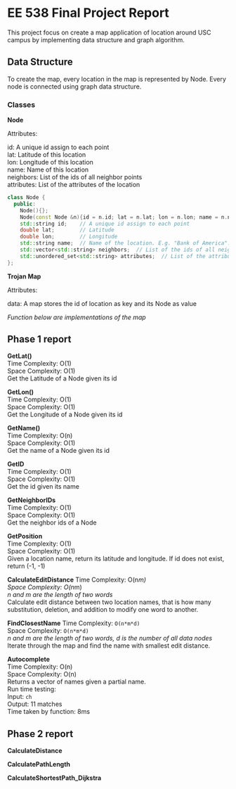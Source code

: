 # EE 538 Final Project Report

This project focus on create a map application of location around USC campus by implementing data structure and graph algorithm. 

## Data Structure

To create the map, every location in the map is represented by Node. Every node is connected using graph data structure. 

### Classes

**Node**

Attributes:  

id: A unique id assign to each point  
lat: Latitude of this location  
lon: Longitude of this location  
name: Name of this location  
neighbors: List of the ids of all neighbor points  
attributes: List of the attributes of the location  

```cpp
class Node {
  public:
    Node(){};
    Node(const Node &n){id = n.id; lat = n.lat; lon = n.lon; name = n.name; neighbors = n.neighbors; attributes = n.attributes;};
    std::string id;    // A unique id assign to each point
    double lat;        // Latitude
    double lon;        // Longitude
    std::string name;  // Name of the location. E.g. "Bank of America".
    std::vector<std::string> neighbors;  // List of the ids of all neighbor points.
    std::unordered_set<std::string> attributes;  // List of the attributes of the location.
};
```

**Trojan Map**

Attributes:  

data: A map stores the id of location as key and its Node as value

*Function below are implementations of the map*


## Phase 1 report  

**GetLat()**  
Time Complexity: O(1)  
Space Complexity: O(1)  
Get the Latitude of a Node given its id  

**GetLon()**  
Time Complexity: O(1)  
Space Complexity: O(1)  
Get the Longitude of a Node given its id

**GetName()**  
Time Complexity: O(n)  
Space Complexity: O(1)  
Get the name of a Node given its id

**GetID**  
Time Complexity: O(1)  
Space Complexity: O(1)  
Get the id given its name

**GetNeighborIDs**  
Time Complexity: O(1)  
Space Complexity: O(1)  
Get the neighbor ids of a Node

**GetPosition**  
Time Complexity: O(1)  
Space Complexity: O(1)  
Given a location name, return its latitude and longitude. If id does not exist, return (-1, -1)  

**CalculateEditDistance**
Time Complexity: O(n*m)  
Space Complexity: O(n*m)  
*n and m are the length of two words*  
Calculate edit distance between two location names, that is how many substitution, deletion, and addition to modify one word to another. 

**FindClosestName**
Time Complexity: `O(n*m*d)`  
Space Complexity: `O(n*m*d)`  
*n and m are the length of two words, d is the number of all data nodes*  
Iterate through the map and find the name with smallest edit distance.  

**Autocomplete**  
Time Complexity: O(n)  
Space Complexity: O(n)  
Returns a vector of names given a partial name.  
Run time testing:  
Input: `ch`  
Output: 11 matches  
Time taken by function: 8ms   

## Phase 2 report

**CalculateDistance**

**CalculatePathLength**

**CalculateShortestPath_Dijkstra**